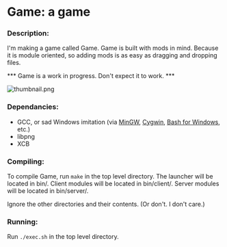 # Game: a game

### Description:

I'm making a game called Game.
Game is built with mods in mind.
Because it is module oriented, so adding mods is as easy as dragging and dropping files.

*** Game is a work in progress. Don't expect it to work. ***

![thumbnail.png](https://github.com/thebenperson/game/blob/doc/dev/res/thumbnail.png)

### Dependancies:

- GCC, or sad Windows imitation (via [MinGW](http://mingw.org/), [Cygwin](https://cygwin.com/), [Bash for Windows](https://msdn.microsoft.com/en-us/commandline/wsl/about), etc.)
- libpng
- XCB

### Compiling:

To compile Game, run `make` in the top level directory.
The launcher will be located in bin/.
Client modules will be located in bin/client/.
Server modules will be located in bin/server/.

Ignore the other directories and their contents. (Or don't. I don't care.)

### Running:

Run `./exec.sh` in the top level directory.
